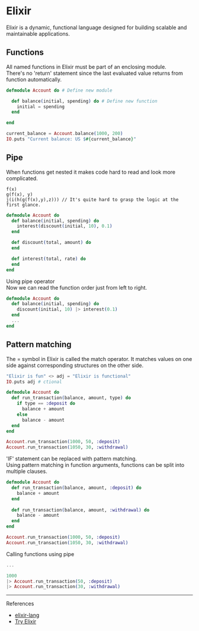 # Elixir
Elixir is a dynamic, functional language designed for building scalable and maintainable applications.

## Functions   
All named functions in Elixir must be part of an enclosing module.   
There's no 'return' statement since the last evaluated value returns from function automatically.

```elixir
defmodule Account do # Define new module

  def balance(initial, spending) do # Define new function
    initial = spending
  end

end

current_balance = Account.balance(1000, 200)
IO.puts "Current balance: US $#{current_balance}"
```

## Pipe
When functions get nested it makes code hard to read and look more complicated.

```
f(x)
g(f(x), y)
j(i(h(g(f(x),y),z))) // It's quite hard to grasp the logic at the first glance.
```

```elixir
defmodule Account do
  def balance(initial, spending) do
    interest(discount(initial, 10), 0.1)
  end

  def discount(total, amount) do
  end

  def interest(total, rate) do
  end
end
```

Using pipe operator   
Now we can read the function order just from left to right.

```elixir
defmodule Account do
  def balance(initial, spending) do
    discount(initial, 10) |> interest(0.1)
  end
  ...
end
```

## Pattern matching 

The = symbol in Elixir is called the match operator. It matches values on one side against corresponding structures on the other side.

```elixir
"Elixir is fun" <> adj = "Elixir is functional"
IO.puts adj # ctional
```

```elixir
defmodule Account do
  def run_transaction(balance, amount, type) do
    if type == :deposit do 
      balance + amount
    else
      balance - amount
  end
end

Account.run_transaction(1000, 50, :deposit)
Account.run_transaction(1050, 30, :withdrawal)
```
  
'IF' statement can be replaced with pattern matching.   
Using pattern matching in function arguments, functions can be split into multiple clauses.

```elixir
defmodule Account do
  def run_transaction(balance, amount, :deposit) do 
    balance + amount
  end
  
  def run_transaction(balance, amount, :withdrawal) do
    balance - amount
  end
end

Account.run_transaction(1000, 50, :deposit)
Account.run_transaction(1050, 30, :withdrawal)
```

Calling functions using pipe 

```elixir
...

1000
|> Account.run_transaction(50, :deposit)
|> Account.run_transaction(30, :withdrawal)

```


---

References

- [elixir-lang](http://elixir-lang.org/)
- [Try Elixir](http://campus.codeschool.com/courses/try-elixir/)